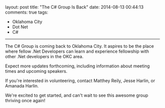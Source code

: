 layout: post
title: "The C# Group Is Back"
date: 2014-08-13 00:44:13
comments: true
tags: 
- Oklahoma City
- Dot Net
- C#
---

The C# Group is coming back to Oklahoma City. It aspires to be the place where fellow .Net Developers can learn and experience fellowship with other .Net developers in the OKC area.

Expect more updates forthcoming, including information about meeting times and upcoming speakers. 

<!-- more -->

If you're interested in volunteering, contact Matthey Reily, Jesse Harlin, or Amanada Harlin.

We're excited to get started, and can't wait to see this awesome group thriving once again!
